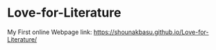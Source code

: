 # Love-for-Literature
My First online Webpage
link: https://shounakbasu.github.io/Love-for-Literature/
